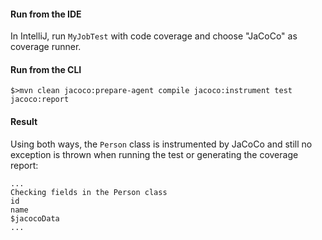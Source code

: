 #### Run from the IDE

In IntelliJ, run `MyJobTest` with code coverage and choose "JaCoCo" as coverage runner.

#### Run from the CLI

```shell script
$>mvn clean jacoco:prepare-agent compile jacoco:instrument test jacoco:report
```

#### Result

Using both ways, the `Person` class is instrumented by JaCoCo and still no exception
is thrown when running the test or generating the coverage report:

```shell script
...
Checking fields in the Person class
id
name
$jacocoData
...
```
